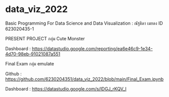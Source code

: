 # data_viz_2022
Basic Programming For Data Science and Data Visualization : ณัฐธิดา เมยดง ID 623020435-1

PRESENT PROJECT กลุ่ม Cute Monster

Dashboard : https://datastudio.google.com/reporting/ea6e46c9-1e34-4d70-98eb-91021087a551



Final Exam กลุ่ม emulate

Github : https://github.com/6230204351/data_viz_2022/blob/main/Final_Exam.ipynb

Dashboard : https://datastudio.google.com/s/lDGJ_rKQV_I
